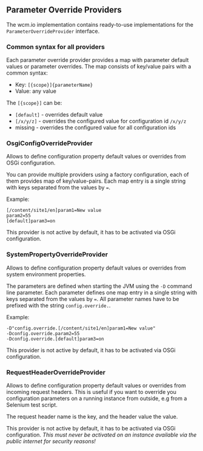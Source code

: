 ## Parameter Override Providers

The wcm.io implementation contains ready-to-use implementations for the `ParameterOverrideProvider` interface.


### Common syntax for all providers

Each parameter override provider provides a map with parameter default values or parameter overrides. The map
consists of key/value pairs with a common syntax:

* Key: `[{scope}]{parameterName}`
* Value: any value

The `[{scope}]` can be:

* `[default]` - overrides default value
* `[/x/y/z]` - overrides the configured value for configuration id `/x/y/z`
* missing - overrides the configured value for all configuration ids


### OsgiConfigOverrideProvider

Allows to define configuration property default values or overrides from OSGi configuration.

You can provide multiple providers using a factory configuration, each of them provides map of key/value-pairs.
Each map entry is a single string with keys separated from the values by `=`.

Example:

```
[/content/site1/en]param1=New value
param2=55
[default]param3=on
```

This provider is not active by default, it has to be activated via OSGi configuration.


### SystemPropertyOverrideProvider

Allows to define configuration property default values or overrides from system environment properties.

The parameters are defined when starting the JVM using the `-D` command line parameter. Each parameter defines
one map entry in a single string with keys separated from the values by `=`. All parameter names have to be 
prefixed with the string `config.override.`.

Example:

```
-D"config.override.[/content/site1/en]param1=New value"
-Dconfig.override.param2=55
-Dconfig.override.[default]param3=on
```

This provider is not active by default, it has to be activated via OSGi configuration.


### RequestHeaderOverrideProvider

Allows to define configuration property default values or overrides from incoming request headers. This is useful
if you want to override you configuration parameters on a running instance from outside, e.g from a Selenium
test script.

The request header name is the key, and the header value the value.

This provider is not active by default, it has to be activated via OSGi configuration.
_This must never be activated on an instance available via the public internet for security reasons!_
